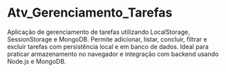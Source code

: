 # Atv_Gerenciamento_Tarefas
Aplicação de gerenciamento de tarefas utilizando LocalStorage, SessionStorage e MongoDB. Permite adicionar, listar, concluir, filtrar e excluir tarefas com persistência local e em banco de dados. Ideal para praticar armazenamento no navegador e integração com backend usando Node.js e MongoDB.
